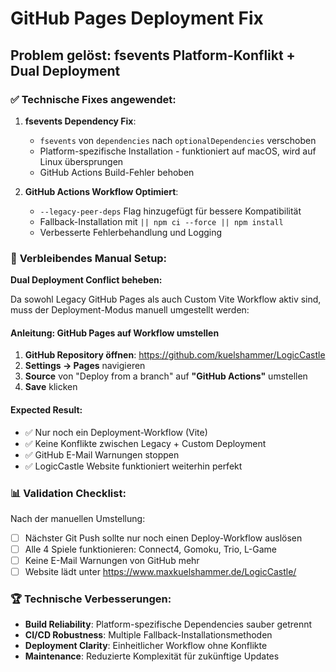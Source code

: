 # GitHub Pages Deployment Fix

## Problem gelöst: fsevents Platform-Konflikt + Dual Deployment

### ✅ **Technische Fixes angewendet:**

1. **fsevents Dependency Fix**:
   - `fsevents` von `dependencies` nach `optionalDependencies` verschoben
   - Platform-spezifische Installation - funktioniert auf macOS, wird auf Linux übersprungen
   - GitHub Actions Build-Fehler behoben

2. **GitHub Actions Workflow Optimiert**:
   - `--legacy-peer-deps` Flag hinzugefügt für bessere Kompatibilität
   - Fallback-Installation mit `|| npm ci --force || npm install`
   - Verbesserte Fehlerbehandlung und Logging

### 🔧 **Verbleibendes Manual Setup:**

**Dual Deployment Conflict beheben:**

Da sowohl Legacy GitHub Pages als auch Custom Vite Workflow aktiv sind, muss der Deployment-Modus manuell umgestellt werden:

#### **Anleitung: GitHub Pages auf Workflow umstellen**

1. **GitHub Repository öffnen**: https://github.com/kuelshammer/LogicCastle
2. **Settings → Pages** navigieren
3. **Source** von "Deploy from a branch" auf **"GitHub Actions"** umstellen
4. **Save** klicken

#### **Expected Result:**
- ✅ Nur noch ein Deployment-Workflow (Vite)
- ✅ Keine Konflikte zwischen Legacy + Custom Deployment
- ✅ GitHub E-Mail Warnungen stoppen
- ✅ LogicCastle Website funktioniert weiterhin perfekt

### 📊 **Validation Checklist:**

Nach der manuellen Umstellung:

- [ ] Nächster Git Push sollte nur noch einen Deploy-Workflow auslösen
- [ ] Alle 4 Spiele funktionieren: Connect4, Gomoku, Trio, L-Game
- [ ] Keine E-Mail Warnungen von GitHub mehr
- [ ] Website lädt unter https://www.maxkuelshammer.de/LogicCastle/

### 🏆 **Technische Verbesserungen:**

- **Build Reliability**: Platform-spezifische Dependencies sauber getrennt
- **CI/CD Robustness**: Multiple Fallback-Installationsmethoden
- **Deployment Clarity**: Einheitlicher Workflow ohne Konflikte
- **Maintenance**: Reduzierte Komplexität für zukünftige Updates